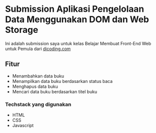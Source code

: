 # Submission Aplikasi Pengelolaan Data Menggunakan DOM dan Web Storage

Ini adalah submission saya untuk kelas Belajar Membuat Front-End Web untuk Pemula dari [dicoding.com](dicoding.com)

## Fitur

- Menambahkan data buku
- Menampilkan data buku berdasarkan status baca
- Menghapus data buku
- Mencari data buku berdasarkan titel buku

### Techstack yang digunakan

- HTML
- CSS
- Javascript
